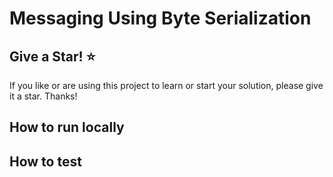 # Messaging Using Byte Serialization


## Give a Star! :star:

If you like or are using this project to learn or start your solution, please give it a star. Thanks!

## How to run locally


## How to test
